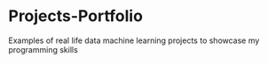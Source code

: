 # Projects-Portfolio
Examples of real life data machine learning projects to showcase my programming skills 
